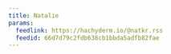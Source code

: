 ```yaml
---
title: Natalie
params:
  feedlink: https://hachyderm.io/@natkr.rss
  feedid: 66d7d79c2fdb638cb1bbda5adfb82fae
---
```

